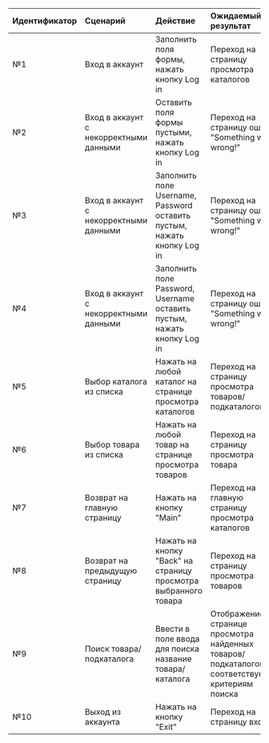 |Идентификатор|Сценарий|Действие|Ожидаемый результат|Фактический результат| Оценка|
|:---|:---|:---|:---|:---|:---|
|№1|Вход в аккаунт|Заполнить поля формы, нажать кнопку Log in|Переход на страницу просмотра каталогов |||
|№2|Вход в аккаунт с некорректными данными|Оставить поля формы пустыми, нажать кнопку Log in|Переход на страницу ошибки "Something went wrong!"|||
|№3|Вход в аккаунт с некорректными данными|Заполнить поле Username, Password оставить пустым, нажать кнопку Log in|Переход на страницу ошибки "Something went wrong!"|||
|№4|Вход в аккаунт с некорректными данными|Заполнить поле Password, Username оставить пустым, нажать кнопку Log in|Переход на страницу ошибки "Something went wrong!"|||
|№5|Выбор каталога из списка| Нажать на любой каталог на странице просмотра каталогов |Переход на страницу просмотра товаров/подкаталогов|||
|№6|Выбор товара из списка| Нажать на любой товар на странице просмотра товаров |Переход на страницу просмотра товара|||
|№7|Возврат на главную страницу| Нажать на кнопку "Main"|Переход на главную страницу просмотра каталогов|||
|№8|Возврат на предыдущую страницу| Нажать на кнопку "Back" на страницу просмотра выбранного товара|Переход на страницу просмотра товаров|||
|№9|Поиск товара/подкаталога| Ввести в поле ввода для поиска название товара/каталога|Отображение на странице просмотра найденных товаров/подкаталогов, соответствующих критериям поиска|||
|№10|Выход из аккаунта| Нажать на кнопку "Exit"|Переход на страницу входа|||
